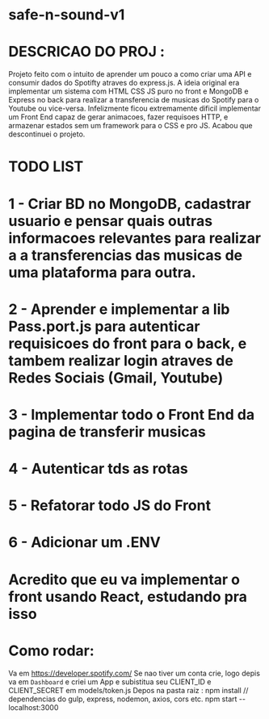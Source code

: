 # safe-n-sound-v1
#
# DESCRICAO DO PROJ :
Projeto feito com o intuito de aprender um pouco a como criar uma API e consumir dados do Spotifty atraves do express.js. A ideia original era implementar um sistema com HTML CSS JS puro no front e MongoDB e Express no back para realizar a transferencia de musicas do Spotify para o Youtube ou vice-versa.
  Infelizmente ficou extremamente dificil implementar um Front End capaz de gerar animacoes, fazer requisoes HTTP, e armazenar estados sem um framework para o CSS e pro JS. Acabou que descontinuei o projeto.


# TODO LIST
# 1 - Criar BD no MongoDB, cadastrar usuario e pensar quais outras informacoes relevantes para realizar a a transferencias das musicas de uma plataforma para outra.
# 2 - Aprender e implementar a lib Pass.port.js para autenticar requisicoes do front para o back, e tambem realizar login atraves de Redes Sociais (Gmail, Youtube)
# 3 - Implementar todo o Front End da pagina de transferir musicas
# 4 - Autenticar tds as rotas
# 5 - Refatorar todo JS do Front
# 6 - Adicionar um .ENV
#
# Acredito que eu va implementar o front usando React, estudando pra isso

# Como rodar:
 Va em https://developer.spotify.com/
Se nao tiver um conta crie, logo depis va em `Dashboard` e criei um App e subistitua seu CLIENT_ID e CLIENT_SECRET em models/token.js
Depos na pasta raiz :
npm install  // dependencias do gulp, express, nodemon, axios, cors etc.
npm start -- localhost:3000
